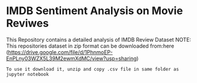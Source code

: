 # IMDB Sentiment Analysis on Movie Reviwes

This Repository contains a detailed analysis of IMDB Review Dataset
NOTE: 
This repositories dataset in zip format can be downloaded from:here (https://drive.google.com/file/d/1PhnmoEP-EnPLny03WZX5L39M2ewmXdMC/view?usp=sharing) 

````
To use it download it, unzip and copy .csv file in same folder as jupyter notebook 
````


